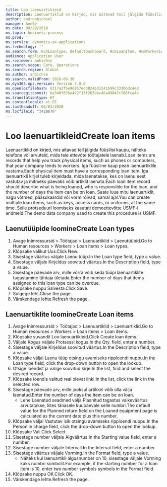 ```yaml
---
title: Loo laenuartikleid
description: Laenuartiklid on kirjed, mis aitavad teil jälgida füüsilisi kaupu, näiteks telefone või arvuteid, mida teie ettevõte töötajatele laenab.
author: andreabichsel
manager: AnnBe
ms.date: 08/29/2018
ms.topic: business-process
ms.prod: ''
ms.service: dynamics-ax-applications
ms.technology: ''
ms.search.form: HcmLoanType, DefaultDashboard, HcmLoanItem, HcmWorkerLookUp, HcmPersonnelManagementWorkspace
audience: Application User
ms.reviewer: anbichse
ms.search.scope: Core, Operations
ms.search.region: Global
ms.author: anbichse
ms.search.validFrom: 2016-06-30
ms.dyn365.ops.version: Version 7.0.0
ms.openlocfilehash: 8317a2fbe9d857ed3824631241b99c333b6dc4e8
ms.sourcegitcommit: ba340f836e472f13f263dec46a49847c788fca44
ms.translationtype: HT
ms.contentlocale: et-EE
ms.lasthandoff: 06/04/2020
ms.locfileid: "3428870"
---
```

# <a name="create-loan-items"></a><span data-ttu-id="2dc4e-103">Loo laenuartikleid</span><span class="sxs-lookup"><span data-stu-id="2dc4e-103">Create loan items</span></span>



<span data-ttu-id="2dc4e-104">Laenuartiklid on kirjed, mis aitavad teil jälgida füüsilisi kaupu, näiteks telefone või arvuteid, mida teie ettevõte töötajatele laenab.</span><span class="sxs-lookup"><span data-stu-id="2dc4e-104">Loan items are records that help you track physical items, such as phones or computers, that your company lends to workers.</span></span> <span data-ttu-id="2dc4e-105">Iga füüsiline kaup peab laenuartiklile vastama.</span><span class="sxs-lookup"><span data-stu-id="2dc4e-105">Each physical item must have a corresponding loan item.</span></span> <span data-ttu-id="2dc4e-106">Iga laenuartikli kirjel tuleb kirjeldada, mida laenatakse, kes on laenu eest vastutav ja mitmeks päevaks võib artiklit laenata.</span><span class="sxs-lookup"><span data-stu-id="2dc4e-106">Each loan item record should describe what is being loaned, who is responsible for the loan, and the number of days the item can be on loan.</span></span> <span data-ttu-id="2dc4e-107">Saate luua mitu laenuartiklit, nagu võtmed, pääsukaardid või vormirõivad, samal ajal.</span><span class="sxs-lookup"><span data-stu-id="2dc4e-107">You can create multiple loan items, such as keys, access cards, or uniforms, at the same time.</span></span> <span data-ttu-id="2dc4e-108">Selle protseduuri loomiseks kasutati demoettevõtte USMF-i andmeid.</span><span class="sxs-lookup"><span data-stu-id="2dc4e-108">The demo data company used to create this procedure is USMF.</span></span>


## <a name="create-loan-types"></a><span data-ttu-id="2dc4e-109">Laenutüüpide loomine</span><span class="sxs-lookup"><span data-stu-id="2dc4e-109">Create Loan types</span></span>
1. <span data-ttu-id="2dc4e-110">Avage Inimressursid > Töötajad > Laenuartiklid > Laenutüübid.</span><span class="sxs-lookup"><span data-stu-id="2dc4e-110">Go to Human resources > Workers > Loan items > Loan types.</span></span>
2. <span data-ttu-id="2dc4e-111">Klõpsake valikut Uus.</span><span class="sxs-lookup"><span data-stu-id="2dc4e-111">Click New.</span></span>
3. <span data-ttu-id="2dc4e-112">Sisestage väärtus väljale Laenu tüüp.</span><span class="sxs-lookup"><span data-stu-id="2dc4e-112">In the Loan type field, type a value.</span></span>
4. <span data-ttu-id="2dc4e-113">Sisestage väljale Kirjeldus soovitud väärtus.</span><span class="sxs-lookup"><span data-stu-id="2dc4e-113">In the Description field, type a value.</span></span>
5. <span data-ttu-id="2dc4e-114">Sisestage päevade arv, mille võrra võib seda tüüpi laenuartiklite tagastamine tähtaja ületada.</span><span class="sxs-lookup"><span data-stu-id="2dc4e-114">Enter the number of days that items assigned to this loan type can be overdue.</span></span> 
6. <span data-ttu-id="2dc4e-115">Klõpsake nuppu Salvesta.</span><span class="sxs-lookup"><span data-stu-id="2dc4e-115">Click Save.</span></span>
7. <span data-ttu-id="2dc4e-116">Sulgege leht.</span><span class="sxs-lookup"><span data-stu-id="2dc4e-116">Close the page.</span></span>
8. <span data-ttu-id="2dc4e-117">Värskendage lehte.</span><span class="sxs-lookup"><span data-stu-id="2dc4e-117">Refresh the page.</span></span>

## <a name="create-loan-items"></a><span data-ttu-id="2dc4e-118">Laenuartiklite loomine</span><span class="sxs-lookup"><span data-stu-id="2dc4e-118">Create Loan items</span></span>
1. <span data-ttu-id="2dc4e-119">Avage Inimressursid > Töötajad > Laenuartiklid > Laenuartiklid.</span><span class="sxs-lookup"><span data-stu-id="2dc4e-119">Go to Human resources > Workers > Loan items > Loan items.</span></span>
2. <span data-ttu-id="2dc4e-120">Klõpsake suvandit Loo laenuartikleid.</span><span class="sxs-lookup"><span data-stu-id="2dc4e-120">Click Create loan items.</span></span>
3. <span data-ttu-id="2dc4e-121">Väljale Kogus väljale Protsessi kogus.</span><span class="sxs-lookup"><span data-stu-id="2dc4e-121">In the Qty. field, enter a number.</span></span>
4. <span data-ttu-id="2dc4e-122">Sisestage väljale Kirjeldus soovitud väärtus.</span><span class="sxs-lookup"><span data-stu-id="2dc4e-122">In the Description field, type a value.</span></span>
5. <span data-ttu-id="2dc4e-123">Klõpsake väljal Laenu tüüp otsingu avamiseks ripploendi nuppu.</span><span class="sxs-lookup"><span data-stu-id="2dc4e-123">In the Loan type field, click the drop-down button to open the lookup.</span></span>
6. <span data-ttu-id="2dc4e-124">Otsige loendist ja valige soovitud kirje.</span><span class="sxs-lookup"><span data-stu-id="2dc4e-124">In the list, find and select the desired record.</span></span>
7. <span data-ttu-id="2dc4e-125">Klõpsake loendis valitud real olevat linki.</span><span class="sxs-lookup"><span data-stu-id="2dc4e-125">In the list, click the link in the selected row.</span></span>
8. <span data-ttu-id="2dc4e-126">Sisestage päevade arv, mille jooksul artikkel võib olla välja laenatud.</span><span class="sxs-lookup"><span data-stu-id="2dc4e-126">Enter the number of days the item can be on loan.</span></span>
    * <span data-ttu-id="2dc4e-127">Lehe Laenatud seadmed välja Plaanitud tagastus vaikeväärtus arvutatakse, liites tänasele kuupäevale selle numbri.</span><span class="sxs-lookup"><span data-stu-id="2dc4e-127">The default value for the Planned return field on the Loaned equipment page is calculated as the current date plus this number.</span></span>  
9. <span data-ttu-id="2dc4e-128">Klõpsake väljal Vastutav isik otsingu avamiseks ripploendi nuppu.</span><span class="sxs-lookup"><span data-stu-id="2dc4e-128">In the Person in charge field, click the drop-down button to open the lookup.</span></span>
10. <span data-ttu-id="2dc4e-129">Klõpsake Vali.</span><span class="sxs-lookup"><span data-stu-id="2dc4e-129">Click Select.</span></span>
11. <span data-ttu-id="2dc4e-130">Sisestage number väljale Algväärtus.</span><span class="sxs-lookup"><span data-stu-id="2dc4e-130">In the Starting value field, enter a number.</span></span>
12. <span data-ttu-id="2dc4e-131">Sisestage number väljale Intervall.</span><span class="sxs-lookup"><span data-stu-id="2dc4e-131">In the Interval field, enter a number.</span></span>
13. <span data-ttu-id="2dc4e-132">Sisestage väärtus väljale Vorming.</span><span class="sxs-lookup"><span data-stu-id="2dc4e-132">In the Format field, type a value.</span></span>
    * <span data-ttu-id="2dc4e-133">Näiteks kui laenuartikli algusnumber on 10, sisestage väljale Vorming kaks numbri sümbolit.</span><span class="sxs-lookup"><span data-stu-id="2dc4e-133">For example, if the starting number for a loan item is 10, enter two number symbols symbols in the Format field.</span></span>  
14. <span data-ttu-id="2dc4e-134">Klõpsake nuppu OK.</span><span class="sxs-lookup"><span data-stu-id="2dc4e-134">Click OK.</span></span>
15. <span data-ttu-id="2dc4e-135">Värskendage lehte.</span><span class="sxs-lookup"><span data-stu-id="2dc4e-135">Refresh the page.</span></span>


